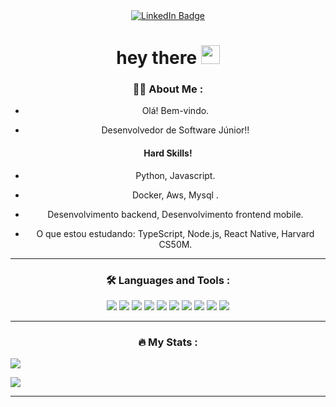 <div id="header" align="center">
<div id="badges" align="center">
  <a href="https://www.linkedin.com/in/josesantosdev/">
    <img src="https://img.shields.io/badge/LinkedIn-blue?style=for-the-badge&logo=linkedin&logoColor=white" alt="LinkedIn Badge"/>
  </a>
  
</div>
<div align="center">
  <img src="https://komarev.com/ghpvc/?username=josesantosdev&style=flat-square&color=blue" alt=""/>
</div>

<h1>
  hey there
  <img src="https://media.giphy.com/media/hvRJCLFzcasrR4ia7z/giphy.gif" width="30px"/>
</h1>

### :man_technologist: About Me :

- Olá! Bem-vindo.

- Desenvolvedor de Software Júnior!!

#### Hard Skills! 
- Python, Javascript.
- Docker, Aws, Mysql .
- Desenvolvimento backend, Desenvolvimento frontend mobile.

- O que estou estudando: TypeScript, Node.js, React Native,  Harvard CS50M.



---

### :hammer_and_wrench: Languages and Tools :
<div align="center">
  <img src="https://img.shields.io/badge/Ubuntu-E95420?style=for-the-badge&logo=ubuntu&logoColor=white">
  <img src="https://img.shields.io/badge/Python-3776AB?style=for-the-badge&logo=python&logoColor=white">
  <img src="https://img.shields.io/badge/JavaScript-323330?style=for-the-badge&logo=javascript&logoColor=F7DF1E">
  <img src="https://img.shields.io/badge/MySQL-00000F?style=for-the-badge&logo=mysql&logoColor=white">
  <img src="https://img.shields.io/badge/Flask-000000?style=for-the-badge&logo=flask&logoColor=white">
  <img src="https://img.shields.io/badge/Django-092E20?style=for-the-badge&logo=django&logoColor=white">
  <img src="https://img.shields.io/badge/React_Native-20232A?style=for-the-badge&logo=react&logoColor=61DAFB">
  <img src="https://img.shields.io/badge/Visual_Studio_Code-0078D4?style=for-the-badge&logo=visual%20studio%20code&logoColor=white">
  <img src="https://img.shields.io/badge/Amazon_AWS-FF9900?style=for-the-badge&logo=amazonaws&logoColor=white">
  <img src="https://img.shields.io/badge/Brave-FF1B2D?style=for-the-badge&logo=Brave&logoColor=white">
</div>

---

### :fire: My Stats :

<div align="left">
  <a href="https://github.com/josesantosdev">
   
  <a href="https://git.io/streak-stats"><img src="https://streak-stats.demolab.com?user=josesantosdev&theme=onedark"/></a>

  <img src="https://github-readme-stats.vercel.app/api/top-langs/?username=josesantosdev&layout=compact&theme=dark&hide=HTML,CSS,Mako">
    
---


